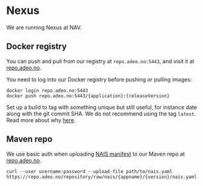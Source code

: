 # Nexus

We are running Nexus at NAV.

## Docker registry

You can push and pull from our registry at `repo.adeo.no:5443`, and visit it at [repo.adeo.no](https://repo.adeo.no/#browse/browse/components:docker).

You need to log into our Docker registry before pushing or pulling images:

```text
docker login repo.adeo.no:5443
docker push repo.adeo.no:5443/{application}:{releaseVersion}
```

Set up a build to tag with something unique but still useful, for instance date along with the git commit SHA. We do not recommend using the tag `latest`. Read more about why [here](https://vsupalov.com/docker-latest-tag/).

## Maven repo

We use basic auth when uploading [NAIS manifest](https://github.com/nais/doc/tree/8c67c55b42d6da64d90f83effa058ac58e70d79c/documentation/contracts/README.md#nais-manifest) to our Maven repo at [repo.adeo.no](https://repo.adeo.no/).

```text
curl --user username:password --upload-file path/to/nais.yaml https://repo.adeo.no/repository/raw/nais/{appname}/{version}/nais.yaml
```

